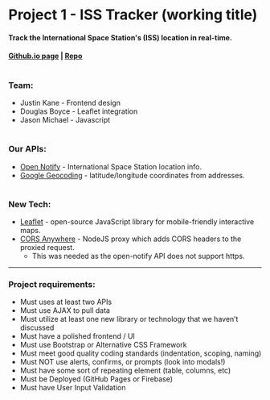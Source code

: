 # Project 1 - ISS Tracker (working title)

#### Track the International Space Station's (ISS) location in real-time.

#### [Github.io page](https://jason-michael.github.io/project1/) | [Repo](https://github.com/jason-michael/project1)

#

### Team:
- Justin Kane - Frontend design
- Douglas Boyce - Leaflet integration
- Jason Michael - Javascript

#

### Our APIs:
- [Open Notify](http://open-notify.org/) - International Space Station location info.
- [Google Geocoding](https://developers.google.com/maps/documentation/geocoding/start) - latitude/longitude coordinates from addresses.

#

### New Tech:
- [Leaflet](https://leafletjs.com/) - open-source JavaScript library for mobile-friendly interactive maps.
- [CORS Anywhere](https://github.com/Rob--W/cors-anywhere) - NodeJS proxy which adds CORS headers to the proxied request.
    - This was needed as the open-notify API does not support https.

---

### Project requirements:
- Must uses at least two APIs
- Must use AJAX to pull data
- Must utilize at least one new library or technology that we haven’t discussed
- Must have a polished frontend / UI
- Must use Bootstrap or Alternative CSS Framework
- Must meet good quality coding standards (indentation, scoping, naming)
- Must NOT use alerts, confirms, or prompts (look into modals!)
- Must have some sort of repeating element (table, columns, etc)
- Must be Deployed (GitHub Pages or Firebase)
- Must have User Input Validation